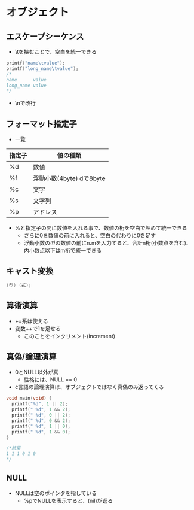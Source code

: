 # オブジェクト
## エスケープシーケンス
- \tを挟むことで、空白を統一できる
```c
printf("name\tvalue");
printf("long_name\tvalue");
/*
name      value
long_name value
*/
```
- \nで改行

## フォーマット指定子
- 一覧

|指定子|値の種類|
|----|----|
|%d|数値|
|%f|浮動小数(4byte) dで8byte|
|%c|文字|
|%s|文字列|
|%p|アドレス|

- %と指定子の間に数値を入れる事で、数値の桁を空白で埋めて統一できる
  - さらに0を数値の前に入れると、空白の代わりに0を足す
  - 浮動小数の型の数値の前にn.mを入力すると、合計n桁(小数点を含む)、内小数点以下はm桁で統一できる

## キャスト変換
```c
(型) (式);
```

## 算術演算
- +=系は使える
- 変数++で1を足せる
  - このことをインクリメント(increment)

## 真偽/論理演算
- 0とNULL以外が真
  - 性格には、NULL == 0
- c言語の論理演算は、オブジェクトではなく真偽のみ返ってくる
```c
void main(void) {
  printf("%d", 1 || 2);
  printf(" %d", 1 && 2);
  printf(" %d", 0 || 2);
  printf(" %d", 0 && 2);
  printf(" %d", 1 || 0);
  printf(" %d", 1 && 0);
}

/*結果
1 1 1 0 1 0
*/
```

## NULL
- NULLは空のポインタを指している
  - %pでNULLを表示すると、(nil)が返る